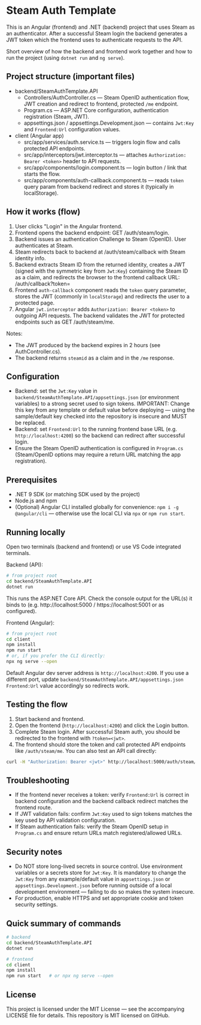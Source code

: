 # Steam Auth Template

This is an Angular (frontend) and .NET (backend) project that uses Steam as an authenticator. After a successful Steam login the backend generates a JWT token which the frontend uses to authenticate requests to the API.

Short overview of how the backend and frontend work together and how to run the project (using `dotnet run` and `ng serve`).

## Project structure (important files)
- backend/SteamAuthTemplate.API
  - Controllers/AuthController.cs — Steam OpenID authentication flow, JWT creation and redirect to frontend, protected `/me` endpoint.
  - Program.cs — ASP.NET Core configuration, authentication registration (Steam, JWT).
  - appsettings.json / appsettings.Development.json — contains `Jwt:Key` and `Frontend:Url` configuration values.
- client (Angular app)
  - src/app/services/auth.service.ts — triggers login flow and calls protected API endpoints.
  - src/app/interceptors/jwt.interceptor.ts — attaches `Authorization: Bearer <token>` header to API requests.
  - src/app/components/login.component.ts — login button / link that starts the flow.
  - src/app/components/auth-callback.component.ts — reads `token` query param from backend redirect and stores it (typically in localStorage).

## How it works (flow)
1. User clicks "Login" in the Angular frontend.
2. Frontend opens the backend endpoint: GET /auth/steam/login.
3. Backend issues an authentication Challenge to Steam (OpenID). User authenticates at Steam.
4. Steam redirects back to backend at /auth/steam/callback with Steam identity info.
5. Backend extracts Steam ID from the returned identity, creates a JWT (signed with the symmetric key from `Jwt:Key`) containing the Steam ID as a claim, and redirects the browser to the frontend callback URL:
   /auth/callback?token=<url-encoded-jwt>
6. Frontend `auth-callback` component reads the `token` query parameter, stores the JWT (commonly in `localStorage`) and redirects the user to a protected page.
7. Angular `jwt.interceptor` adds `Authorization: Bearer <token>` to outgoing API requests. The backend validates the JWT for protected endpoints such as GET /auth/steam/me.

Notes:
- The JWT produced by the backend expires in 2 hours (see AuthController.cs).
- The backend returns `steamid` as a claim and in the `/me` response.

## Configuration
- Backend: set the `Jwt:Key` value in `backend/SteamAuthTemplate.API/appsettings.json` (or environment variables) to a strong secret used to sign tokens. IMPORTANT: Change this key from any template or default value before deploying — using the sample/default key checked into the repository is insecure and MUST be replaced.
- Backend: set `Frontend:Url` to the running frontend base URL (e.g. `http://localhost:4200`) so the backend can redirect after successful login.
- Ensure the Steam OpenID authentication is configured in `Program.cs` (Steam/OpenID options may require a return URL matching the app registration).

## Prerequisites
- .NET 9 SDK (or matching SDK used by the project)
- Node.js and npm
- (Optional) Angular CLI installed globally for convenience: `npm i -g @angular/cli` — otherwise use the local CLI via `npx` or `npm run start`.

## Running locally

Open two terminals (backend and frontend) or use VS Code integrated terminals.

Backend (API):
```bash
# from project root
cd backend/SteamAuthTemplate.API
dotnet run
```
This runs the ASP.NET Core API. Check the console output for the URL(s) it binds to (e.g. http://localhost:5000 / https://localhost:5001 or as configured).

Frontend (Angular):
```bash
# from project root
cd client
npm install
npm run start
# or, if you prefer the CLI directly:
npx ng serve --open
```
Default Angular dev server address is `http://localhost:4200`. If you use a different port, update `backend/SteamAuthTemplate.API/appsettings.json` `Frontend:Url` value accordingly so redirects work.

## Testing the flow
1. Start backend and frontend.
2. Open the frontend (`http://localhost:4200`) and click the Login button.
3. Complete Steam login. After successful Steam auth, you should be redirected to the frontend with `?token=<jwt>`.
4. The frontend should store the token and call protected API endpoints like `/auth/steam/me`. You can also test an API call directly:
```bash
curl -H "Authorization: Bearer <jwt>" http://localhost:5000/auth/steam/me
```

## Troubleshooting
- If the frontend never receives a token: verify `Frontend:Url` is correct in backend configuration and the backend callback redirect matches the frontend route.
- If JWT validation fails: confirm `Jwt:Key` used to sign tokens matches the key used by API validation configuration.
- If Steam authentication fails: verify the Steam OpenID setup in `Program.cs` and ensure return URLs match registered/allowed URLs.

## Security notes
- Do NOT store long-lived secrets in source control. Use environment variables or a secrets store for `Jwt:Key`. It is mandatory to change the `Jwt:Key` from any example/default value in `appsettings.json` or `appsettings.Development.json` before running outside of a local development environment — failing to do so makes the system insecure.
- For production, enable HTTPS and set appropriate cookie and token security settings.

## Quick summary of commands
```bash
# backend
cd backend/SteamAuthTemplate.API
dotnet run

# frontend
cd client
npm install
npm run start   # or npx ng serve --open
```

## License
This project is licensed under the MIT License — see the accompanying LICENSE file for details. This repository is MIT licensed on GitHub.
